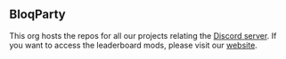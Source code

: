 ## BloqParty
This org hosts the repos for all our projects relating the [Discord server](https://discord.gg/bjhh3HmKUq).
If you want to access the leaderboard mods, please visit our [website](https://thebedroom.party).
